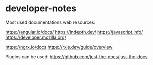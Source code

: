 # developer-notes

Most used documentations web resources:

https://angular.io/docs/
https://indepth.dev/
https://javascript.info/
https://developer.mozilla.org/

https://ngrx.io/docs
https://rxjs.dev/guide/overview

Plugins can be used:
https://github.com/just-the-docs/just-the-docs
